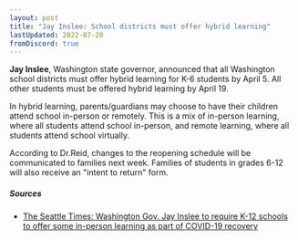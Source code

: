 ```yaml
---
layout: post
title: "Jay Inslee: School districts must offer hybrid learning"
lastUpdated: 2022-07-20
fromDiscord: true
---
```


**Jay Inslee**, Washington state governor, announced that all Washington school districts must offer hybrid learning for K-6 students by April 5. All other students must be offered hybrid learning by April 19.

In hybrid learning, parents/guardians may choose to have their children attend school in-person or remotely. This is a mix of in-person learning, where all students attend school in-person, and remote learning, where all students attend school virtually.

According to Dr.Reid, changes to the reopening schedule will be communicated to families next week. Families of students in grades 6-12 will also receive an "intent to return" form.

##### Sources
- [The Seattle Times: Washington Gov. Jay Inslee to require K-12 schools to offer some in-person learning as part of COVID-19 recovery](https://www.seattletimes.com/seattle-news/education/gov-inslee-order-will-require-washingtons-k-12-schools-to-offer-some-in-person-learning-as-part-of-covid-19-recovery/)